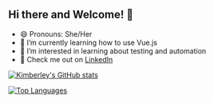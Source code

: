## Hi there and Welcome! 👋
- 😄 Pronouns: She/Her
- 🌱 I’m currently learning how to use Vue.js
- 🌱 I’m interested in learning about testing and automation
- 💬 Check me out on [LinkedIn](https://www.linkedin.com/in/kimberley-greenbush/)

[![Kimberley's GitHub stats](https://github-readme-stats.vercel.app/api?username=KimGreenbush&count_private=true&show_icons=true&theme=tokyonight)](https://github.com/anuraghazra/github-readme-stats)

[![Top Languages](https://github-readme-stats.vercel.app/api/top-langs/?username=KimGreenbush&layout=compact&count_private=true&show_icons=true)](https://github.com/anuraghazra/github-readme-stats)

<!--
**KimGreenbush/KimGreenbush** is a ✨ _special_ ✨ repository because its `README.md` (this file) appears on your GitHub profile.

Here are some ideas to get you started:

- 🔭 I’m currently working on a tracker for deployments
- 👯 I’m looking to collaborate on ...
- 🤔 I’m looking for help with ...
- 💬 Ask me about ...
- 📫 How to reach me: ...
- ⚡ Fun fact: ...
-->
